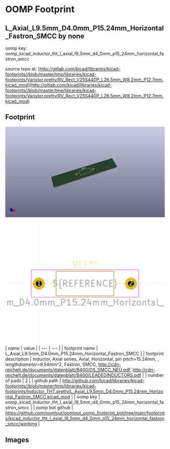 # OOMP Footprint  
## L_Axial_L9.5mm_D4.0mm_P15.24mm_Horizontal_Fastron_SMCC  by none  
  
oomp key: oomp_kicad_inductor_tht_l_axial_l9_5mm_d4_0mm_p15_24mm_horizontal_fastron_smcc  
  
source repo at: [http://gitlab.com/kicad/libraries/kicad-footprints//blob/master/tmp/libraries/kicad-footprints/Varistor.pretty/RV_Rect_V25S440P_L26.5mm_W8.2mm_P12.7mm.kicad_mod](http://gitlab.com/kicad/libraries/kicad-footprints//blob/master/tmp/libraries/kicad-footprints/Varistor.pretty/RV_Rect_V25S440P_L26.5mm_W8.2mm_P12.7mm.kicad_mod)  
## Footprint  
  
[![working_kicad_pcb_3d.png](working_kicad_pcb_3d_600.png)](working_kicad_pcb_3d.png)  
  
[![working.png](working_600.png)](working.png)  
| name | value | 
| --- | --- | 
| footprint name | L_Axial_L9.5mm_D4.0mm_P15.24mm_Horizontal_Fastron_SMCC | 
| footprint description | Inductor, Axial series, Axial, Horizontal, pin pitch=15.24mm, , length*diameter=9.5*4mm^2, Fastron, SMCC, http://cdn-reichelt.de/documents/datenblatt/B400/DS_SMCC_NEU.pdf, http://cdn-reichelt.de/documents/datenblatt/B400/LEADEDINDUCTORS.pdf | 
| number of pads | 2 | 
| github path | http://github.com/kicad/libraries/kicad-footprints//blob/master/tmp/libraries/kicad-footprints/Inductor_THT.pretty/L_Axial_L9.5mm_D4.0mm_P15.24mm_Horizontal_Fastron_SMCC.kicad_mod | 
| oomp key | oomp_kicad_inductor_tht_l_axial_l9_5mm_d4_0mm_p15_24mm_horizontal_fastron_smcc | 
| oomp bot github | https://github.com/oomlout/oomlout_oomp_footprint_bot/tree/main/footprints/kicad_inductor_tht_l_axial_l9_5mm_d4_0mm_p15_24mm_horizontal_fastron_smcc/working | 
## Images  
